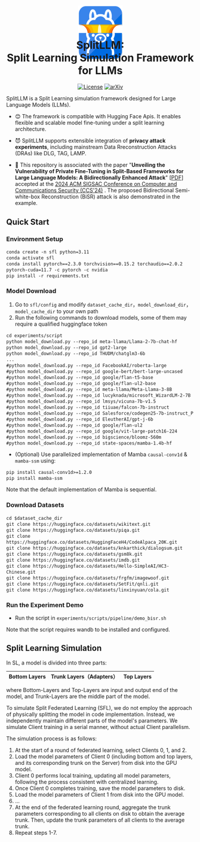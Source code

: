 
<div align="center">

<img src="./doc/img/logo-git.png" width=120>

<h1 style="margin-top: -60px;">SplitLLM: <br> Split Learning Simulation Framework for LLMs</h1>

[![License](https://img.shields.io/github/license/StupidTrees/SplitLLM)](https://opensource.org/licenses/Apache-2.0)
[![arXiv](https://img.shields.io/badge/arXiv-2409.00960-red.svg)](https://arxiv.org/abs/2409.00960)


</div>

SplitLLM is a Split Learning simulation framework designed for Large Language Models (LLMs).
- 😊 The framework is compatible with Hugging Face Apis. It enables flexible and scalable model fine-tuning under a split learning architecture. 

- 😈 SplitLLM supports extensible integration of **privacy attack experiments**, including mainstream Data Rreconstruction Attacks (DRAs) like DLG, TAG, LAMP.

- 📑 This repository is associated with the paper "**Unveiling the Vulnerability of Private Fine-Tuning in Split-Based Frameworks for Large Language Models: A Bidirectionally Enhanced Attack**" [<a href="https://arxiv.org/pdf/2409.00960">PDF</a>] accepted at the 
<a href="https://www.sigsac.org/ccs/CCS2024/home.html">2024 ACM SIGSAC Conference on Computer and Communications Security (CCS'24)</a>
. The proposed Bidirectional Semi-white-box Reconstruction (BiSR) attack is also demonstrated in the example.
## Quick Start

### Environment Setup

```shell
conda create -n sfl python=3.11
conda activate sfl
conda install pytorch==2.3.0 torchvision==0.15.2 torchaudio==2.0.2 pytorch-cuda=11.7 -c pytorch -c nvidia
pip install -r requirements.txt
```

### Model Download
1. Go to `sfl/config` and modify `dataset_cache_dir`，`model_download_dir`，`model_cache_dir` to your own path
2. Run the following commands to download models, some of them may require a qualified huggingface token
```shell
cd experiments/script
python model_download.py --repo_id meta-llama/Llama-2-7b-chat-hf
python model_download.py --repo_id gpt2-large
python model_download.py --repo_id THUDM/chatglm3-6b
...
#python model_download.py --repo_id FacebookAI/roberta-large
#python model_download.py --repo_id google-bert/bert-large-uncased
#python model_download.py --repo_id google/flan-t5-base
#python model_download.py --repo_id google/flan-ul2-base
#python model_download.py --repo_id meta-llama/Meta-Llama-3-8B 
#python model_download.py --repo_id lucyknada/microsoft_WizardLM-2-7B
#python model_download.py --repo_id lmsys/vicuna-7b-v1.5
#python model_download.py --repo_id tiiuae/falcon-7b-instruct
#python model_download.py --repo_id Salesforce/codegen25-7b-instruct_P
#python model_download.py --repo_id EleutherAI/gpt-j-6b
#python model_download.py --repo_id google/flan-ul2
#python model_download.py --repo_id google/vit-large-patch16-224
#python model_download.py --repo_id bigscience/bloomz-560m
#python model_download.py --repo_id state-spaces/mamba-1.4b-hf
```
- (Optional) Use parallelized implementation of Mamba `causal-conv1d` & `mamba-ssm` using:
```shell
pip install causal-conv1d>=1.2.0
pip install mamba-ssm
```
Note that the default implementation of Mamba is sequential.


### Download Datasets
```shell
cd $dataset_cache_dir
git clone https://huggingface.co/datasets/wikitext.git
git clone https://huggingface.co/datasets/piqa.git
git clone https://huggingface.co/datasets/HuggingFaceH4/CodeAlpaca_20K.git
git clone https://huggingface.co/datasets/knkarthick/dialogsum.git
git clone https://huggingface.co/datasets/gsm8k.git
git clone https://huggingface.co/datasets/imdb.git
git clone https://huggingface.co/datasets/Hello-SimpleAI/HC3-Chinese.git
git clone https://huggingface.co/datasets/frgfm/imagewoof.git
git clone https://huggingface.co/datasets/SetFit/qnli.git
git clone https://huggingface.co/datasets/linxinyuan/cola.git
```


### Run the Experiment Demo
- Run the script in `experiments/scripts/pipeline/demo_bisr.sh` 

Note that the script requires wandb to be installed and configured.

## Split Learning Simulation

In SL, a model is divided into three parts:

| Bottom Layers | Trunk Layers（Adapters） | Top Layers |
|---------------|------------------------|------------|

where Bottom-Layers and Top-Layers are input and output end of the model, and Trunk-Layers are the middle part of the model. 


To simulate Split Federated Learning (SFL), we do not employ the approach of physically splitting the model in code implementation. Instead, we independently maintain different parts of the model's parameters. We simulate Client training in a serial manner, without actual Client parallelism.

The simulation process is as follows:

1. At the start of a round of federated learning, select Clients 0, 1, and 2.
2. Load the model parameters of Client 0 (including bottom and top layers, and its corresponding trunk on the Server) from disk into the GPU model.
3. Client 0 performs local training, updating all model parameters, following the process consistent with centralized learning.
4. Once Client 0 completes training, save the model parameters to disk.
5. Load the model parameters of Client 1 from disk into the GPU model.
6. ...
7. At the end of the federated learning round, aggregate the trunk parameters corresponding to all clients on disk to obtain the average trunk. Then, update the trunk parameters of all clients to the average trunk.
8. Repeat steps 1-7. 
